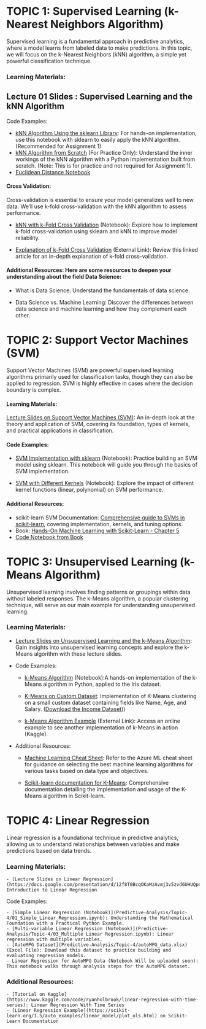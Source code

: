

# TOPIC 1: Supervised Learning (k-Nearest Neighbors Algorithm)



Supervised learning is a fundamental approach in predictive analytics, where a model learns from labeled data to make predictions. In this topic, we will focus on the k-Nearest Neighbors (kNN) algorithm, a simple yet powerful classification technique.

### Learning Materials:

## Lecture 01 Slides : Supervised Learning and the kNN Algorithm

Code Examples:

- [kNN Algorithm Using the sklearn Library](Topic-1/01_kNN_sklearn.ipynb): For hands-on implementation, use this notebook with sklearn to easily apply the kNN algorithm. (Recommended for Assignment 1)
- [kNN Algorithm from Scratch](https://deepnote.com/app/ndungu/Implementing-KNN-Algorithm-on-the-Iris-Dataset-e7c16493-500c-4248-be54-9389de603f16) (For Practice Only): Understand the inner workings of the kNN algorithm with a Python implementation built from scratch. (Note: This is for practice and not required for Assignment 1).
- [Euclidean Distance Notebook](Topic-1/Euclidean_Distance.ipynb)

#### Cross Validation:
Cross-validation is essential to ensure your model generalizes well to new data. We’ll use k-fold cross-validation with the kNN algorithm to assess performance.

- [kNN with k-Fold Cross Validation](Topic-1/02_kNN_kfold.ipynb) (Notebook): Explore how to implement k-fold cross-validation using sklearn and kNN to improve model reliability.

- [Explanation of k-Fold Cross Validation](https://machinelearningmastery.com/k-fold-cross-validation/) (External Link): Review this linked article for an in-depth explanation of k-fold cross-validation.

#### Additional Resources: Here are some resources to deepen your understanding about the field Data Science:

- What is Data Science: Understand the fundamentals of data science.

- Data Science vs. Machine Learning: Discover the differences between data science and machine learning and how they complement each other.


# TOPIC 2: Support Vector Machines (SVM)
Support Vector Machines (SVM) are powerful supervised learning algorithms primarily used for classification tasks, though they can also be applied to regression. SVM is highly effective in cases where the decision boundary is complex.

#### Learning Materials:

[Lecture Slides on Support Vector Machines (SVM)](https://docs.google.com/presentation/d/1wrXwPpTQ6099bhwubPyz5M9W705UyFvCyBI3XJG2B2s/edit#slide=id.g30f52f0f268_2_235):
An in-depth look at the theory and application of SVM, covering its foundation, types of kernels, and practical applications in classification.

#### Code Examples:

- [SVM Implementation with sklearn](Topic-2/01_SVM_Basics.ipynb) (Notebook): Practice building an SVM model using sklearn. This notebook will guide you through the basics of SVM implementation.

- [SVM with Different Kernels](Topic-2/02_Polynomial_SVM_Moons.ipynb) (Notebook): Explore the impact of different kernel functions (linear, polynomial) on SVM performance.

#### Additional Resources:

- scikit-learn SVM Documentation: [Comprehensive guide to SVMs in scikit-learn](https://scikit-learn.org/stable/modules/svm.html), covering implementation, kernels, and tuning options.
- Book: [Hands-On Machine Learning with Scikit-Learn - Chapter 5](https://hamk.finna.fi/PrimoRecord/pci.cdi_askewsholts_vlebooks_9781492032618?sid=4863288493)
- [Code Notebook from Book](Topic-2/Feature_Selection.ipynb)


# TOPIC 3: Unsupervised Learning (k-Means Algorithm)

Unsupervised learning involves finding patterns or groupings within data without labeled responses. The k-Means algorithm, a popular clustering technique, will serve as our main example for understanding unsupervised learning.

### Learning Materials:

- [Lecture Slides on Unsupervised Learning and the k-Means Algorithm](https://docs.google.com/presentation/d/1Gz-_sHmouEOO1FdmXHkOtB8iYXdstpqE3YWbZ_9VG7Q/edit#slide=id.g315f3b440ce_2_235): Gain insights into unsupervised learning concepts and explore the k-Means algorithm with these lecture slides.

- Code Examples:

    - [k-Means Algorithm](Topic-3/01_KMeans_Iris_Implementation.ipynb) (Notebook):A hands-on implementation of the k-Means algorithm in Python, applied to the Iris dataset.

    - [K-Means on Custom Dataset](Topic-3/02_KMeans_Income_Dataset.ipynb): Implementation of K-Means clustering on a small custom dataset containing fields like Name, Age, and Salary. ([Download the Income Dataset](Topic-3/income.csv)))

    - [k-Means Algorithm Example](https://www.kaggle.com/code/khotijahs1/k-means-clustering-of-iris-dataset) (External Link): Access an online example to see another implementation of k-Means in action (Kaggle).

- Additional Resources: 

    - [Machine Learning Cheat Sheet](Topic-3/azure-machine-learning-algorithm-cheat-sheet-july-2021.pdf): Refer to the Azure ML cheat sheet for guidance on selecting the best machine learning algorithms for various tasks based on data type and objectives.

    - [Scikit-learn documentation for K-Means](https://scikit-learn.org/1.5/modules/clustering.html#k-means): Comprehensive documentation detailing the implementation and usage of the K-Means algorithm in Scikit-learn.

# TOPIC 4: Linear Regression
Linear regression is a foundational technique in predictive analytics, allowing us to understand relationships between variables and make predictions based on data trends.

### Learning Materials:

    - [Lecture Slides on Linear Regression](https://docs.google.com/presentation/d/12f8T0BcqOKaMzAvmj3v5zvd6UHUQpeNKoaueIfKnEbM/edit#slide=id.g315f3b440ce_2_235):  Introduction to Linear Regression

Code Examples:

    - [Simple Linear Regression (Notebook)](Predictive-Analysis/Topic-4/01_Simple_Linear_Regression.ipynb): Understanding the Mathematical Foundation with a Practical Python Example.
    - [Multi-variable Linear Regression (Notebook)](Predictive-Analysis/Topic-4/03_Multiple Linear Regression.ipynb): Linear regression with multiple variables.
    - [AutoMPG Dataset](Predictive-Analysis/Topic-4/autoMPG_data.xlsx) (Excel File): Download this dataset to practice building and evaluating regression models.
    - Linear Regression for AutoMPG Data (Notebook Will be uploaded soon): This notebook walks through analysis steps for the AutoMPG dataset.

### Additional Resources:

    - [Tutorial on Kaggle](https://www.kaggle.com/code/ryanholbrook/linear-regression-with-time-series): Linear Regression With Time Series
    - [Linear Regression Example](https://scikit-learn.org/1.5/auto_examples/linear_model/plot_ols.html) on Scikit-Learn Documentation
